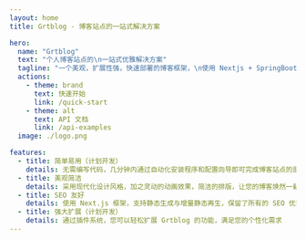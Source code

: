 ```yaml
---
layout: home
title: Grtblog - 博客站点的一站式解决方案

hero:
  name: "Grtblog"
  text: "个人博客站点的\n一站式优雅解决方案"
  tagline: "一个美观，扩展性强，快速部署的博客框架，\n使用 Nextjs + SpringBoot 构建。\n致力于轻松搭建和个性化你的博客站点"
  actions:
    - theme: brand
      text: 快速开始
      link: /quick-start
    - theme: alt
      text: API 文档
      link: /api-examples
  image: ./logo.png

features:
  - title: 简单易用（计划开发）
    details: 无需编写代码，几分钟内通过自动化安装程序和配置向导即可完成博客站点的部署
  - title: 美观简洁
    details: 采用现代化设计风格，加之灵动的动画效果，简洁的排版，让您的博客焕然一新
  - title: SEO 友好
    details: 使用 Next.js 框架，支持静态生成与增量静态再生，保留了所有的 SEO 优势
  - title: 强大扩展（计划开发）
    details: 通过插件系统，您可以轻松扩展 Grtblog 的功能，满足您的个性化需求
---
```


<style>

:root {
  --vp-home-hero-name-color: transparent;
  --vp-home-hero-name-background: -webkit-linear-gradient(120deg, #2052ff 30%, rgba(185,90,255,0.9));

  --vp-home-hero-image-background-image: linear-gradient(-45deg, #bd34fe 50%, #47caff 50%);
  --vp-home-hero-image-filter: blur(44px);
}

@media (min-width: 640px) {
  :root {
    --vp-home-hero-image-filter: blur(56px);
  }
}

@media (min-width: 960px) {
  :root {
    --vp-home-hero-image-filter: blur(68px);
  }
}
</style>
